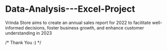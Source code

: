 # Data-Analysis---Excel-Project
Vrinda Store aims to create an annual sales report for 2022 to facilitate well-informed decisions, foster business growth, and enhance customer understanding in 2023

/* Thank You :) */
